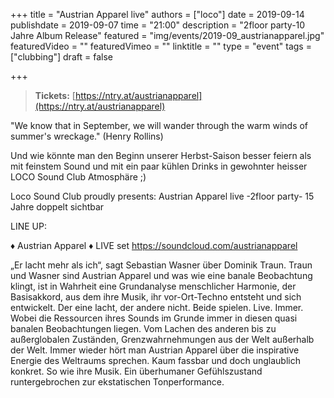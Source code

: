 +++
title = "Austrian Apparel live"
authors = ["loco"]
date = 2019-09-14
publishdate = 2019-09-07
time = "21:00"
description = "2floor party-10 Jahre Album Release"
featured = "img/events/2019-09_austrianapparel.jpg"
featuredVideo = ""
featuredVimeo = ""
linktitle = ""
type = "event"
tags = ["clubbing"]
draft = false

+++

> **Tickets:** [https://ntry.at/austrianapparel](https://ntry.at/austrianapparel)

"We know that in September, we will wander through the warm winds of summer's wreckage."  (Henry Rollins)

Und wie könnte man den Beginn unserer Herbst-Saison besser feiern als mit feinstem Sound und mit ein paar kühlen Drinks in gewohnter heisser LOCO Sound Club Atmosphäre ;)


Loco Sound Club proudly presents:
Austrian Apparel live -2floor party- 15 Jahre doppelt sichtbar

LINE UP:

♦ Austrian Apparel ♦ LIVE set
https://soundcloud.com/austrianapparel

„Er lacht mehr als ich“, sagt Sebastian Wasner über Dominik Traun. Traun und Wasner sind Austrian Apparel und was wie eine banale Beobachtung klingt, ist in Wahrheit eine Grundanalyse menschlicher Harmonie, der Basisakkord, aus dem ihre Musik, ihr vor-Ort-Techno entsteht und sich entwickelt. Der eine lacht, der andere nicht. Beide spielen. Live. Immer. Wobei die Ressourcen ihres Sounds im Grunde immer in diesen quasi banalen Beobachtungen liegen. Vom Lachen des anderen bis zu außerglobalen Zuständen, Grenzwahrnehmungen aus der Welt außerhalb der Welt. Immer wieder hört man Austrian Apparel über die inspirative Energie des Weltraums sprechen. Kaum fassbar und doch unglaublich konkret. So wie ihre Musik. Ein überhumaner Gefühlszustand runtergebrochen zur ekstatischen Tonperformance.
